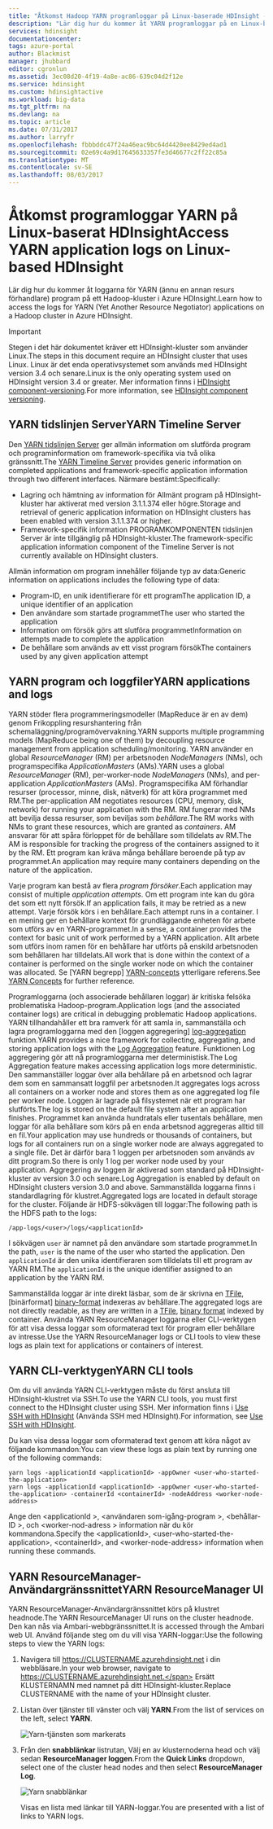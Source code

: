 ```yaml
---
title: "Åtkomst Hadoop YARN programloggar på Linux-baserade HDInsight - Azure | Microsoft Docs"
description: "Lär dig hur du kommer åt YARN programloggar på en Linux-baserat HDInsight (Hadoop)-kluster med hjälp av kommandoraden och en webbläsare."
services: hdinsight
documentationcenter: 
tags: azure-portal
author: Blackmist
manager: jhubbard
editor: cgronlun
ms.assetid: 3ec08d20-4f19-4a8e-ac86-639c04d2f12e
ms.service: hdinsight
ms.custom: hdinsightactive
ms.workload: big-data
ms.tgt_pltfrm: na
ms.devlang: na
ms.topic: article
ms.date: 07/31/2017
ms.author: larryfr
ms.openlocfilehash: fbbbddc47f24a46eac9bc64d4420ee8429ed4ad1
ms.sourcegitcommit: 02e69c4a9d17645633357fe3d46677c2ff22c85a
ms.translationtype: MT
ms.contentlocale: sv-SE
ms.lasthandoff: 08/03/2017
---
```

# <a name="access-yarn-application-logs-on-linux-based-hdinsight"></a><span data-ttu-id="ab31c-103">Åtkomst programloggar YARN på Linux-baserat HDInsight</span><span class="sxs-lookup"><span data-stu-id="ab31c-103">Access YARN application logs on Linux-based HDInsight</span></span>

<span data-ttu-id="ab31c-104">Lär dig hur du kommer åt loggarna för YARN (ännu en annan resurs förhandlare) program på ett Hadoop-kluster i Azure HDInsight.</span><span class="sxs-lookup"><span data-stu-id="ab31c-104">Learn how to access the logs for YARN (Yet Another Resource Negotiator) applications on a Hadoop cluster in Azure HDInsight.</span></span>

> [!IMPORTANT]
> <span data-ttu-id="ab31c-105">Stegen i det här dokumentet kräver ett HDInsight-kluster som använder Linux.</span><span class="sxs-lookup"><span data-stu-id="ab31c-105">The steps in this document require an HDInsight cluster that uses Linux.</span></span> <span data-ttu-id="ab31c-106">Linux är det enda operativsystemet som används med HDInsight version 3.4 och senare.</span><span class="sxs-lookup"><span data-stu-id="ab31c-106">Linux is the only operating system used on HDInsight version 3.4 or greater.</span></span> <span data-ttu-id="ab31c-107">Mer information finns i [HDInsight component-versioning](hdinsight-component-versioning.md#hdinsight-windows-retirement).</span><span class="sxs-lookup"><span data-stu-id="ab31c-107">For more information, see [HDInsight component versioning](hdinsight-component-versioning.md#hdinsight-windows-retirement).</span></span>

## <span data-ttu-id="ab31c-108"><a name="YARNTimelineServer"></a>YARN tidslinjen Server</span><span class="sxs-lookup"><span data-stu-id="ab31c-108"><a name="YARNTimelineServer"></a>YARN Timeline Server</span></span>

<span data-ttu-id="ab31c-109">Den [YARN tidslinjen Server](http://hadoop.apache.org/docs/r2.4.0/hadoop-yarn/hadoop-yarn-site/TimelineServer.html) ger allmän information om slutförda program och programinformation om framework-specifika via två olika gränssnitt.</span><span class="sxs-lookup"><span data-stu-id="ab31c-109">The [YARN Timeline Server](http://hadoop.apache.org/docs/r2.4.0/hadoop-yarn/hadoop-yarn-site/TimelineServer.html) provides generic information on completed applications and framework-specific application information through two different interfaces.</span></span> <span data-ttu-id="ab31c-110">Närmare bestämt:</span><span class="sxs-lookup"><span data-stu-id="ab31c-110">Specifically:</span></span>

* <span data-ttu-id="ab31c-111">Lagring och hämtning av information för Allmänt program på HDInsight-kluster har aktiverat med version 3.1.1.374 eller högre.</span><span class="sxs-lookup"><span data-stu-id="ab31c-111">Storage and retrieval of generic application information on HDInsight clusters has been enabled with version 3.1.1.374 or higher.</span></span>
* <span data-ttu-id="ab31c-112">Framework-specifik information PROGRAMKOMPONENTEN tidslinjen Server är inte tillgänglig på HDInsight-kluster.</span><span class="sxs-lookup"><span data-stu-id="ab31c-112">The framework-specific application information component of the Timeline Server is not currently available on HDInsight clusters.</span></span>

<span data-ttu-id="ab31c-113">Allmän information om program innehåller följande typ av data:</span><span class="sxs-lookup"><span data-stu-id="ab31c-113">Generic information on applications includes the following type of data:</span></span>

* <span data-ttu-id="ab31c-114">Program-ID, en unik identifierare för ett program</span><span class="sxs-lookup"><span data-stu-id="ab31c-114">The application ID, a unique identifier of an application</span></span>
* <span data-ttu-id="ab31c-115">Den användare som startade programmet</span><span class="sxs-lookup"><span data-stu-id="ab31c-115">The user who started the application</span></span>
* <span data-ttu-id="ab31c-116">Information om försök görs att slutföra programmet</span><span class="sxs-lookup"><span data-stu-id="ab31c-116">Information on attempts made to complete the application</span></span>
* <span data-ttu-id="ab31c-117">De behållare som används av ett visst program försök</span><span class="sxs-lookup"><span data-stu-id="ab31c-117">The containers used by any given application attempt</span></span>

## <span data-ttu-id="ab31c-118"><a name="YARNAppsAndLogs"></a>YARN program och loggfiler</span><span class="sxs-lookup"><span data-stu-id="ab31c-118"><a name="YARNAppsAndLogs"></a>YARN applications and logs</span></span>

<span data-ttu-id="ab31c-119">YARN stöder flera programmeringsmodeller (MapReduce är en av dem) genom Frikoppling resurshantering från schemaläggning/programövervakning.</span><span class="sxs-lookup"><span data-stu-id="ab31c-119">YARN supports multiple programming models (MapReduce being one of them) by decoupling resource management from application scheduling/monitoring.</span></span> <span data-ttu-id="ab31c-120">YARN använder en global *ResourceManager* (RM) per arbetsnoden *NodeManagers* (NMs), och programspecifika *ApplicationMasters* (AMs).</span><span class="sxs-lookup"><span data-stu-id="ab31c-120">YARN uses a global *ResourceManager* (RM), per-worker-node *NodeManagers* (NMs), and per-application *ApplicationMasters* (AMs).</span></span> <span data-ttu-id="ab31c-121">Programspecifika AM förhandlar resurser (processor, minne, disk, nätverk) för att köra programmet med RM.</span><span class="sxs-lookup"><span data-stu-id="ab31c-121">The per-application AM negotiates resources (CPU, memory, disk, network) for running your application with the RM.</span></span> <span data-ttu-id="ab31c-122">RM fungerar med NMs att bevilja dessa resurser, som beviljas som *behållare*.</span><span class="sxs-lookup"><span data-stu-id="ab31c-122">The RM works with NMs to grant these resources, which are granted as *containers*.</span></span> <span data-ttu-id="ab31c-123">AM ansvarar för att spåra förloppet för de behållare som tilldelats av RM.</span><span class="sxs-lookup"><span data-stu-id="ab31c-123">The AM is responsible for tracking the progress of the containers assigned to it by the RM.</span></span> <span data-ttu-id="ab31c-124">Ett program kan kräva många behållare beroende på typ av programmet.</span><span class="sxs-lookup"><span data-stu-id="ab31c-124">An application may require many containers depending on the nature of the application.</span></span>

<span data-ttu-id="ab31c-125">Varje program kan bestå av flera *program försöker*.</span><span class="sxs-lookup"><span data-stu-id="ab31c-125">Each application may consist of multiple *application attempts*.</span></span> <span data-ttu-id="ab31c-126">Om ett program inte kan du göra det som ett nytt försök.</span><span class="sxs-lookup"><span data-stu-id="ab31c-126">If an application fails, it may be retried as a new attempt.</span></span> <span data-ttu-id="ab31c-127">Varje försök körs i en behållare.</span><span class="sxs-lookup"><span data-stu-id="ab31c-127">Each attempt runs in a container.</span></span> <span data-ttu-id="ab31c-128">I en mening ger en behållare kontext för grundläggande enheten för arbete som utförs av en YARN-programmet.</span><span class="sxs-lookup"><span data-stu-id="ab31c-128">In a sense, a container provides the context for basic unit of work performed by a YARN application.</span></span> <span data-ttu-id="ab31c-129">Allt arbete som utförs inom ramen för en behållare har utförts på enskild arbetsnoden som behållaren har tilldelats.</span><span class="sxs-lookup"><span data-stu-id="ab31c-129">All work that is done within the context of a container is performed on the single worker node on which the container was allocated.</span></span> <span data-ttu-id="ab31c-130">Se [YARN begrepp] [ YARN-concepts] ytterligare referens.</span><span class="sxs-lookup"><span data-stu-id="ab31c-130">See [YARN Concepts][YARN-concepts] for further reference.</span></span>

<span data-ttu-id="ab31c-131">Programloggarna (och associerade behållaren loggar) är kritiska felsöka problematiska Hadoop-program.</span><span class="sxs-lookup"><span data-stu-id="ab31c-131">Application logs (and the associated container logs) are critical in debugging problematic Hadoop applications.</span></span> <span data-ttu-id="ab31c-132">YARN tillhandahåller ett bra ramverk för att samla in, sammanställa och lagra programloggarna med den [loggen aggregering] [ log-aggregation] funktion.</span><span class="sxs-lookup"><span data-stu-id="ab31c-132">YARN provides a nice framework for collecting, aggregating, and storing application logs with the [Log Aggregation][log-aggregation] feature.</span></span> <span data-ttu-id="ab31c-133">Funktionen Log aggregering gör att nå programloggarna mer deterministisk.</span><span class="sxs-lookup"><span data-stu-id="ab31c-133">The Log Aggregation feature makes accessing application logs more deterministic.</span></span> <span data-ttu-id="ab31c-134">Den sammanställer loggar över alla behållare på en arbetsnod och lagrar dem som en sammansatt loggfil per arbetsnoden.</span><span class="sxs-lookup"><span data-stu-id="ab31c-134">It aggregates logs across all containers on a worker node and stores them as one aggregated log file per worker node.</span></span> <span data-ttu-id="ab31c-135">Loggen är lagrade på filsystemet när ett program har slutförts.</span><span class="sxs-lookup"><span data-stu-id="ab31c-135">The log is stored on the default file system after an application finishes.</span></span> <span data-ttu-id="ab31c-136">Programmet kan använda hundratals eller tusentals behållare, men loggar för alla behållare som körs på en enda arbetsnod aggregeras alltid till en fil.</span><span class="sxs-lookup"><span data-stu-id="ab31c-136">Your application may use hundreds or thousands of containers, but logs for all containers run on a single worker node are always aggregated to a single file.</span></span> <span data-ttu-id="ab31c-137">Det är därför bara 1 loggen per arbetsnoden som används av ditt program.</span><span class="sxs-lookup"><span data-stu-id="ab31c-137">So there is only 1 log per worker node used by your application.</span></span> <span data-ttu-id="ab31c-138">Aggregering av loggen är aktiverad som standard på HDInsight-kluster av version 3.0 och senare.</span><span class="sxs-lookup"><span data-stu-id="ab31c-138">Log Aggregation is enabled by default on HDInsight clusters version 3.0 and above.</span></span> <span data-ttu-id="ab31c-139">Sammanställda loggarna finns i standardlagring för klustret.</span><span class="sxs-lookup"><span data-stu-id="ab31c-139">Aggregated logs are located in default storage for the cluster.</span></span> <span data-ttu-id="ab31c-140">Följande är HDFS-sökvägen till loggar:</span><span class="sxs-lookup"><span data-stu-id="ab31c-140">The following path is the HDFS path to the logs:</span></span>

    /app-logs/<user>/logs/<applicationId>

<span data-ttu-id="ab31c-141">I sökvägen `user` är namnet på den användare som startade programmet.</span><span class="sxs-lookup"><span data-stu-id="ab31c-141">In the path, `user` is the name of the user who started the application.</span></span> <span data-ttu-id="ab31c-142">Den `applicationId` är den unika identifieraren som tilldelats till ett program av YARN RM.</span><span class="sxs-lookup"><span data-stu-id="ab31c-142">The `applicationId` is the unique identifier assigned to an application by the YARN RM.</span></span>

<span data-ttu-id="ab31c-143">Sammanställda loggar är inte direkt läsbar, som de är skrivna en [TFile][T-file], [binärformat] [ binary-format] indexeras av behållare.</span><span class="sxs-lookup"><span data-stu-id="ab31c-143">The aggregated logs are not directly readable, as they are written in a [TFile][T-file], [binary format][binary-format] indexed by container.</span></span> <span data-ttu-id="ab31c-144">Använda YARN ResourceManager loggarna eller CLI-verktygen för att visa dessa loggar som oformaterad text för program eller behållare av intresse.</span><span class="sxs-lookup"><span data-stu-id="ab31c-144">Use the YARN ResourceManager logs or CLI tools to view these logs as plain text for applications or containers of interest.</span></span>

## <a name="yarn-cli-tools"></a><span data-ttu-id="ab31c-145">YARN CLI-verktygen</span><span class="sxs-lookup"><span data-stu-id="ab31c-145">YARN CLI tools</span></span>

<span data-ttu-id="ab31c-146">Om du vill använda YARN CLI-verktygen måste du först ansluta till HDInsight-klustret via SSH.</span><span class="sxs-lookup"><span data-stu-id="ab31c-146">To use the YARN CLI tools, you must first connect to the HDInsight cluster using SSH.</span></span> <span data-ttu-id="ab31c-147">Mer information finns i [Use SSH with HDInsight](hdinsight-hadoop-linux-use-ssh-unix.md) (Använda SSH med HDInsight).</span><span class="sxs-lookup"><span data-stu-id="ab31c-147">For information, see [Use SSH with HDInsight](hdinsight-hadoop-linux-use-ssh-unix.md).</span></span>

<span data-ttu-id="ab31c-148">Du kan visa dessa loggar som oformaterad text genom att köra något av följande kommandon:</span><span class="sxs-lookup"><span data-stu-id="ab31c-148">You can view these logs as plain text by running one of the following commands:</span></span>

    yarn logs -applicationId <applicationId> -appOwner <user-who-started-the-application>
    yarn logs -applicationId <applicationId> -appOwner <user-who-started-the-application> -containerId <containerId> -nodeAddress <worker-node-address>

<span data-ttu-id="ab31c-149">Ange den &lt;applicationId >, &lt;användaren som-igång-program >, &lt;behållar-ID >, och &lt;worker-nod-adress > information när du kör kommandona.</span><span class="sxs-lookup"><span data-stu-id="ab31c-149">Specify the &lt;applicationId>, &lt;user-who-started-the-application>, &lt;containerId>, and &lt;worker-node-address> information when running these commands.</span></span>

## <a name="yarn-resourcemanager-ui"></a><span data-ttu-id="ab31c-150">YARN ResourceManager-Användargränssnittet</span><span class="sxs-lookup"><span data-stu-id="ab31c-150">YARN ResourceManager UI</span></span>

<span data-ttu-id="ab31c-151">YARN ResourceManager-Användargränssnittet körs på klustret headnode.</span><span class="sxs-lookup"><span data-stu-id="ab31c-151">The YARN ResourceManager UI runs on the cluster headnode.</span></span> <span data-ttu-id="ab31c-152">Den kan nås via Ambari-webbgränssnittet.</span><span class="sxs-lookup"><span data-stu-id="ab31c-152">It is accessed through the Ambari web UI.</span></span> <span data-ttu-id="ab31c-153">Använd följande steg om du vill visa YARN-loggar:</span><span class="sxs-lookup"><span data-stu-id="ab31c-153">Use the following steps to view the YARN logs:</span></span>

1. <span data-ttu-id="ab31c-154">Navigera till https://CLUSTERNAME.azurehdinsight.net i din webbläsare.</span><span class="sxs-lookup"><span data-stu-id="ab31c-154">In your web browser, navigate to https://CLUSTERNAME.azurehdinsight.net.</span></span> <span data-ttu-id="ab31c-155">Ersätt KLUSTERNAMN med namnet på ditt HDInsight-kluster.</span><span class="sxs-lookup"><span data-stu-id="ab31c-155">Replace CLUSTERNAME with the name of your HDInsight cluster.</span></span>
2. <span data-ttu-id="ab31c-156">Listan över tjänster till vänster och välj **YARN**.</span><span class="sxs-lookup"><span data-stu-id="ab31c-156">From the list of services on the left, select **YARN**.</span></span>

    ![Yarn-tjänsten som markerats](./media/hdinsight-hadoop-access-yarn-app-logs-linux/yarnservice.png)
3. <span data-ttu-id="ab31c-158">Från den **snabblänkar** listrutan, Välj en av klusternoderna head och välj sedan **ResourceManager loggen**.</span><span class="sxs-lookup"><span data-stu-id="ab31c-158">From the **Quick Links** dropdown, select one of the cluster head nodes and then select **ResourceManager Log**.</span></span>

    ![Yarn snabblänkar](./media/hdinsight-hadoop-access-yarn-app-logs-linux/yarnquicklinks.png)

    <span data-ttu-id="ab31c-160">Visas en lista med länkar till YARN-loggar.</span><span class="sxs-lookup"><span data-stu-id="ab31c-160">You are presented with a list of links to YARN logs.</span></span>

[YARN-timeline-server]:http://hadoop.apache.org/docs/r2.4.0/hadoop-yarn/hadoop-yarn-site/TimelineServer.html
[log-aggregation]:http://hortonworks.com/blog/simplifying-user-logs-management-and-access-in-yarn/
[T-file]:https://issues.apache.org/jira/secure/attachment/12396286/TFile%20Specification%2020081217.pdf
[binary-format]:https://issues.apache.org/jira/browse/HADOOP-3315
[YARN-concepts]:http://hortonworks.com/blog/apache-hadoop-yarn-concepts-and-applications/
